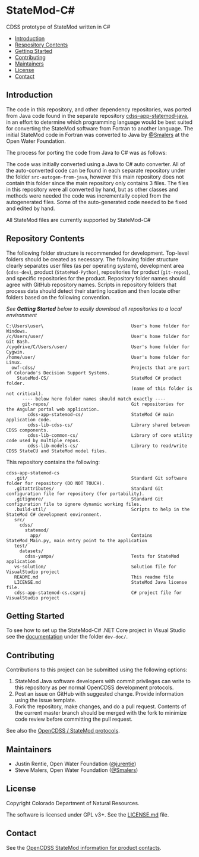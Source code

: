# StateMod-C#
CDSS prototype of StateMod written in C#

* [Introduction](#introduction)
* [Respository Contents](#repository_contents)
* [Getting Started](#getting-started)
* [Contributing](#contributing)
* [Maintainers](#maintainers)
* [License](#license)
* [Contact](#contact)

## Introduction ##

The code in this repository, and other dependency repositories, was ported from Java code found in the separate repository [cdss-app-statemod-java](https://github.com/OpenCDSS/cdss-app-statemod-java), in an effort to determine which programming language would be best suited for converting the StateMod software from Fortran to another language. The initial StateMod code in Fortran was converted to Java by [@Smalers](https://github.com/smalers) at the Open Water Foundation.

The process for porting the code from Java to C# was as follows:

The code was initially converted using a Java to C# auto converter. All of the auto-converted code can be found in each separate repository under the folder `src-autogen-from-java`, however this main repository does not contain this folder since the main repository only contains 3 files. The files in this repository were all converted by hand, but as other classes and methods were needed the code was incrementally copied from the autogenerated files. Some of the auto-generated code needed to be fixed and edited by hand. 

All StateMod files are currently supported by StateMod-C#

## Repository Contents ##
The following folder structure is recommended for development.
Top-level folders should be created as necessary.
The following folder structure clearly separates user files (as per operating system),
development area (`cdss-dev`), product (`StateMod-Python`), repositories for product (`git-repos`),
and specific repositories for the product.
Repository folder names should agree with GitHub repository names.
Scripts in repository folders that process data should detect their starting location
and then locate other folders based on the following convention.

*See **Getting Started** below to easily download all repositories to a local environment*  

```
C:\Users\user\                                 User's home folder for Windows.
/c/Users/user/                                 User's home folder for Git Bash.
/cygdrive/C/Users/user/                        User's home folder for Cygwin.
/home/user/                                    User's home folder for Linux.
  owf-cdss/                                    Projects that are part of Colorado's Decision Support Systems.
    StateMod-CS/                               StateMod C# product folder.
                                               (name of this folder is not critical).
      ---- below here folder names should match exactly ----
      git-repos/                               Git repositories for the Angular portal web application.
        cdss-app-statemod-cs/                  StateMod C# main application code.
        cdss-lib-cdss-cs/                      Library shared between CDSS components.
        cdss-lib-common-cs/                    Library of core utility code used by multiple repos.
        cdss-lib-models-cs/                    Library to read/write CDSS StateCU and StateMod model files.
```

This repository contains the following:
```
cdss-app-statemod-cs
   .git/                                       Standard Git software folder for repository (DO NOT TOUCH).
   .gitattributes/                             Standard Git configuration file for repository (for portability).
   .gitignore/                                 Standard Git configuration file to ignore dynamic working files.
   .build-util/                                Scripts to help in the StateMod C# development environment.
   src/
     cdss/
       statemod/
         app/                                  Contains StateMod_Main.py, main entry point to the application
   test/
     datasets/
       cdss-yampa/                             Tests for StateMod application
   vs-solution/                                Solution file for VisualStudio project 
   README.md                                   This readme file
   LICENSE.md                                  StateMod Java license file.
   cdss-app-statemod-cs.csproj                 C# project file for VisualStudio project
```

## Getting Started ##

To see how to set up the StateMod-C# .NET Core project in Visual Studio see the [documentation](dev-doc/VisualStudio-.NET-Core-Solution-Set-Up.md) under the folder `dev-doc/`.   

## Contributing ##

Contributions to this project can be submitted using the following options:

1. StateMod Java software developers with commit privileges can write to this repository
as per normal OpenCDSS development protocols.
2. Post an issue on GitHub with suggested change.  Provide information using the issue template.
3. Fork the repository, make changes, and do a pull request.
Contents of the current master branch should be merged with the fork to minimize
code review before committing the pull request.

See also the [OpenCDSS / StateMod protocols](http://learn.openwaterfoundation.org/cdss-website-opencdss/statemod/statemod/).

## Maintainers ##
* Justin Rentie, Open Water Foundation ([@jurentie](https://github.com/jurentie))
* Steve Malers, Open Water Foundation ([@Smalers](https://github.com/smalers))

## License ##

Copyright Colorado Department of Natural Resources.

The software is licensed under GPL v3+. See the [LICENSE.md](LICENSE.md) file.

## Contact ##

See the [OpenCDSS StateMod information for product contacts](http://learn.openwaterfoundation.org/cdss-website-opencdss/statemod/statemod/#product-leadership).
